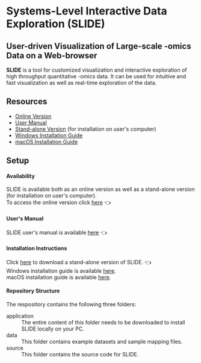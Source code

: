 # Systems-Level Interactive Data Exploration (SLIDE)  
## User-driven Visualization of Large-scale -omics Data on a Web-browser  

**SLIDE** is a tool for customized visualization and interactive exploration of high throughput quantitative -omics data. It can be used for intuitive and fast visualization as well as real-time exploration of the data. 

## Resources

* [Online Version](http://137.132.97.109/VTBox/) 
* [User Manual](https://github.com/soumitag/SLIDE/raw/master/application/slide/SLIDE_Users_Manual.pdf)
* [Stand-alone Version](https://github.com/soumitag/SLIDE/raw/master/application/slide.zip) (for installation on user's computer) 
* [Windows Installation Guide](https://github.com/soumitag/SLIDE/raw/master/application/slide/SLIDE_Windows_Installation_Guide.pdf)  
* [macOS Installation Guide](https://github.com/soumitag/SLIDE/raw/master/application/slide/SLIDE_macOS_Installation_Guide.pdf)

## Setup


#### **Availability**

SLIDE is available both as an online version as well as a stand-alone version (for installation on user's computer).  
To access the online version click [here](http://137.132.97.109/VTBox/) :point_left:    

#### **User's Manual**

SLIDE user's manual is available [here](https://github.com/soumitag/SLIDE/raw/master/application/slide/SLIDE_Users_Manual.pdf) :point_left:      

#### **Installation Instructions**
Click [here](https://github.com/soumitag/SLIDE/raw/master/application/slide.zip) to download a stand-alone version of SLIDE.  :point_left:  
Windows installation guide is available [here](https://github.com/soumitag/SLIDE/raw/master/application/slide/SLIDE_Windows_Installation_Guide.pdf).  
macOS installation guide is available [here](https://github.com/soumitag/SLIDE/raw/master/application/slide/SLIDE_macOS_Installation_Guide.pdf).  


#### **Repository Structure**
The respository contains the following three folders:
<dl>

<dt>application</dt> 
<dd>The entire content of this folder needs to be downloaded to install SLIDE locally on your PC.</dd>

<dt>data</dt>
<dd>This folder contains example datasets and sample mapping files.</dd>

<dt>source</dt> 
<dd>This folder contains the source code for SLIDE.</dd>

</dl>


